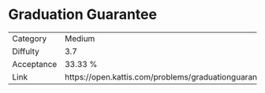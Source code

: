 # Graduation Guarantee

<table>
    <tr>
        <td>Category</td>
        <td>Medium</td>
    </tr>
    <tr>
        <td>Diffulty</td>
        <td>3.7</td>
    </tr>
    <tr>
        <td>Acceptance</td>
        <td>33.33 %</td>
    </tr>
    <tr>
        <td>Link</td>
        <td>https://open.kattis.com/problems/graduationguarantee</td>
    </tr>
</table>